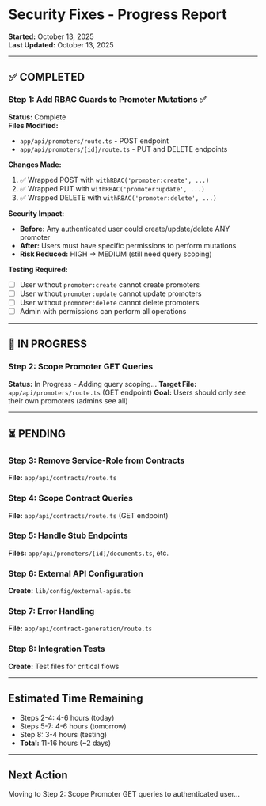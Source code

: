 # Security Fixes - Progress Report

**Started:** October 13, 2025  
**Last Updated:** October 13, 2025

---

## ✅ COMPLETED

### Step 1: Add RBAC Guards to Promoter Mutations ✅

**Status:** Complete  
**Files Modified:**

- `app/api/promoters/route.ts` - POST endpoint
- `app/api/promoters/[id]/route.ts` - PUT and DELETE endpoints

**Changes Made:**

1. ✅ Wrapped POST with `withRBAC('promoter:create', ...)`
2. ✅ Wrapped PUT with `withRBAC('promoter:update', ...)`
3. ✅ Wrapped DELETE with `withRBAC('promoter:delete', ...)`

**Security Impact:**

- **Before:** Any authenticated user could create/update/delete ANY promoter
- **After:** Users must have specific permissions to perform mutations
- **Risk Reduced:** HIGH → MEDIUM (still need query scoping)

**Testing Required:**

- [ ] User without `promoter:create` cannot create promoters
- [ ] User without `promoter:update` cannot update promoters
- [ ] User without `promoter:delete` cannot delete promoters
- [ ] Admin with permissions can perform all operations

---

## 🔄 IN PROGRESS

### Step 2: Scope Promoter GET Queries

**Status:** In Progress - Adding query scoping...
**Target File:** `app/api/promoters/route.ts` (GET endpoint)
**Goal:** Users should only see their own promoters (admins see all)

---

## ⏳ PENDING

### Step 3: Remove Service-Role from Contracts

**File:** `app/api/contracts/route.ts`

### Step 4: Scope Contract Queries

**File:** `app/api/contracts/route.ts` (GET endpoint)

### Step 5: Handle Stub Endpoints

**Files:** `app/api/promoters/[id]/documents.ts`, etc.

### Step 6: External API Configuration

**Create:** `lib/config/external-apis.ts`

### Step 7: Error Handling

**File:** `app/api/contract-generation/route.ts`

### Step 8: Integration Tests

**Create:** Test files for critical flows

---

## Estimated Time Remaining

- Steps 2-4: 4-6 hours (today)
- Steps 5-7: 4-6 hours (tomorrow)
- Step 8: 3-4 hours (testing)
- **Total:** 11-16 hours (~2 days)

---

## Next Action

Moving to Step 2: Scope Promoter GET queries to authenticated user...
